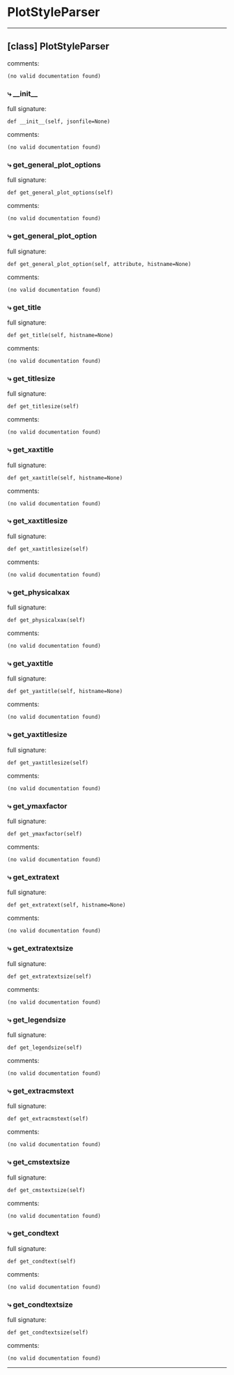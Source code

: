 # PlotStyleParser  
  
- - -
## [class] PlotStyleParser  
comments:  
```text  
(no valid documentation found)  
```  
### &#10551; \_\_init\_\_  
full signature:  
```text  
def __init__(self, jsonfile=None)  
```  
comments:  
```text  
(no valid documentation found)  
```  
### &#10551; get\_general\_plot\_options  
full signature:  
```text  
def get_general_plot_options(self)  
```  
comments:  
```text  
(no valid documentation found)  
```  
### &#10551; get\_general\_plot\_option  
full signature:  
```text  
def get_general_plot_option(self, attribute, histname=None)  
```  
comments:  
```text  
(no valid documentation found)  
```  
### &#10551; get\_title  
full signature:  
```text  
def get_title(self, histname=None)  
```  
comments:  
```text  
(no valid documentation found)  
```  
### &#10551; get\_titlesize  
full signature:  
```text  
def get_titlesize(self)  
```  
comments:  
```text  
(no valid documentation found)  
```  
### &#10551; get\_xaxtitle  
full signature:  
```text  
def get_xaxtitle(self, histname=None)  
```  
comments:  
```text  
(no valid documentation found)  
```  
### &#10551; get\_xaxtitlesize  
full signature:  
```text  
def get_xaxtitlesize(self)  
```  
comments:  
```text  
(no valid documentation found)  
```  
### &#10551; get\_physicalxax  
full signature:  
```text  
def get_physicalxax(self)  
```  
comments:  
```text  
(no valid documentation found)  
```  
### &#10551; get\_yaxtitle  
full signature:  
```text  
def get_yaxtitle(self, histname=None)  
```  
comments:  
```text  
(no valid documentation found)  
```  
### &#10551; get\_yaxtitlesize  
full signature:  
```text  
def get_yaxtitlesize(self)  
```  
comments:  
```text  
(no valid documentation found)  
```  
### &#10551; get\_ymaxfactor  
full signature:  
```text  
def get_ymaxfactor(self)  
```  
comments:  
```text  
(no valid documentation found)  
```  
### &#10551; get\_extratext  
full signature:  
```text  
def get_extratext(self, histname=None)  
```  
comments:  
```text  
(no valid documentation found)  
```  
### &#10551; get\_extratextsize  
full signature:  
```text  
def get_extratextsize(self)  
```  
comments:  
```text  
(no valid documentation found)  
```  
### &#10551; get\_legendsize  
full signature:  
```text  
def get_legendsize(self)  
```  
comments:  
```text  
(no valid documentation found)  
```  
### &#10551; get\_extracmstext  
full signature:  
```text  
def get_extracmstext(self)  
```  
comments:  
```text  
(no valid documentation found)  
```  
### &#10551; get\_cmstextsize  
full signature:  
```text  
def get_cmstextsize(self)  
```  
comments:  
```text  
(no valid documentation found)  
```  
### &#10551; get\_condtext  
full signature:  
```text  
def get_condtext(self)  
```  
comments:  
```text  
(no valid documentation found)  
```  
### &#10551; get\_condtextsize  
full signature:  
```text  
def get_condtextsize(self)  
```  
comments:  
```text  
(no valid documentation found)  
```  
- - -  
  
